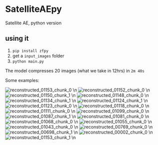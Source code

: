 # SatelliteAEpy
Satellite AE, python version

## using it

1. `pip install zfpy`
2. get a `input_images` folder
3. `python main.py`

The model compresses 20 images (what we take in 12hrs) in `2m 40s`

Some examples:

![reconstructed_01153_chunk_0](https://github.com/user-attachments/assets/f956a17b-0c69-49d4-a40a-5026891089d1) \n
![reconstructed_01152_chunk_0](https://github.com/user-attachments/assets/e820a066-6e1a-401e-a9f2-1cb2a8491de0) \n
![reconstructed_01150_chunk_1](https://github.com/user-attachments/assets/5b282fcf-8282-43b0-b3f7-552537a554df) \n
![reconstructed_01148_chunk_0](https://github.com/user-attachments/assets/1acabfc2-1da1-4075-8439-cb2960291ba2) \n
![reconstructed_01134_chunk_1](https://github.com/user-attachments/assets/4de9d8da-0a60-4523-9cf4-6a990054450e) \n
![reconstructed_01124_chunk_1](https://github.com/user-attachments/assets/3b0f1f37-29f2-488b-90c6-580648945a82) \n
![reconstructed_01123_chunk_0](https://github.com/user-attachments/assets/ef499e30-91b8-42fe-841a-33a53a39d1c5) \n
![reconstructed_01118_chunk_0](https://github.com/user-attachments/assets/13a32fa8-97ee-4c7d-a59e-9751433cc8d7) \n
![reconstructed_01111_chunk_0](https://github.com/user-attachments/assets/796eb123-004f-4588-903a-5b9c7918aed4) \n
![reconstructed_01099_chunk_0](https://github.com/user-attachments/assets/2db38c98-0e60-4f48-b78f-0cb98ab728d4) \n
![reconstructed_01087_chunk_1](https://github.com/user-attachments/assets/2797c23c-fe0f-4397-860a-9ba85f181b37) \n
![reconstructed_01081_chunk_0](https://github.com/user-attachments/assets/9a65122e-313b-48da-b483-4c1c7e2f5116) \n
![reconstructed_01068_chunk_0](https://github.com/user-attachments/assets/a36ddb63-8cc4-4f3d-a5ab-2cccabbfffef) \n
![reconstructed_01055_chunk_0](https://github.com/user-attachments/assets/b60818f7-d790-411a-bd11-431187ca3051) \n
![reconstructed_01043_chunk_0](https://github.com/user-attachments/assets/9db4b99f-a47b-4c34-bc1a-6df0b12096e1) \n
![reconstructed_00769_chunk_0](https://github.com/user-attachments/assets/ce4492b6-0277-49fd-8087-3ed954bba0d9) \n
![reconstructed_00698_chunk_1](https://github.com/user-attachments/assets/7c0f02ef-637d-4316-a971-f6fa696fe515) \n
![reconstructed_00002_chunk_0](https://github.com/user-attachments/assets/4bba351e-5fd0-489d-b4c8-2adebc4d26ff) \n
![reconstructed_01153_chunk_1](https://github.com/user-attachments/assets/4609eca4-33df-4892-832a-e2567ce4922c) \n
